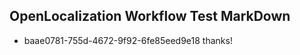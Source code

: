 ## OpenLocalization Workflow Test MarkDown

* baae0781-755d-4672-9f92-6fe85eed9e18 
thanks!



<!--HONumber=Feb16_HO3-->
